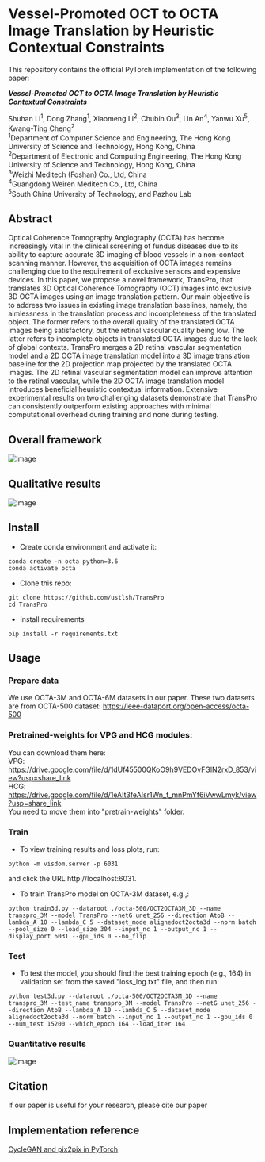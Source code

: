 # Vessel-Promoted OCT to OCTA Image Translation by Heuristic Contextual Constraints

This repository contains the official PyTorch implementation of the following paper:

***Vessel-Promoted OCT to OCTA Image Translation by Heuristic Contextual Constraints***

Shuhan Li<sup>1</sup>, Dong Zhang<sup>1</sup>, Xiaomeng Li<sup>2</sup>, Chubin Ou<sup>3</sup>, Lin An<sup>4</sup>, Yanwu Xu<sup>5</sup>, Kwang-Ting Cheng<sup>2</sup>  
<sup>1</sup>Department of Computer Science and Engineering, The Hong Kong University of Science and Technology, Hong Kong, China  
<sup>2</sup>Department of Electronic and Computing Engineering, The Hong Kong University of Science and Technology, Hong Kong, China  
<sup>3</sup>Weizhi Meditech (Foshan) Co., Ltd, China  
<sup>4</sup>Guangdong Weiren Meditech Co., Ltd, China  
<sup>5</sup>South China University of Technology, and Pazhou Lab  


## Abstract
Optical Coherence Tomography Angiography (OCTA) has become increasingly vital in the clinical screening of fundus diseases due to its ability to capture accurate 3D imaging of blood vessels in a non-contact scanning manner. However, the acquisition of OCTA images remains challenging due to the requirement of exclusive sensors and expensive devices. In this paper, we propose a novel framework, TransPro, that translates 3D Optical Coherence Tomography (OCT) images into exclusive 3D OCTA images using an image translation pattern. Our main objective is to address two issues in existing image translation baselines, namely, the aimlessness in the translation process and incompleteness of the translated object. The former refers to the overall quality of the translated OCTA images being satisfactory, but the retinal vascular quality being low. The latter refers to incomplete objects in translated OCTA images due to the lack of global contexts. TransPro merges a 2D retinal vascular segmentation model and a 2D OCTA image translation model into a 3D image translation baseline for the 2D projection map projected by the translated OCTA images. The 2D retinal vascular segmentation model can improve attention to the retinal vascular, while the 2D OCTA image translation model introduces beneficial heuristic contextual information. Extensive experimental results on two challenging datasets demonstrate that TransPro can consistently outperform existing approaches with minimal computational overhead during training and none during testing.

## Overall framework
![image](https://github.com/ustlsh/TransPro/blob/main/imgs/framework.png)
## Qualitative results
![image](https://github.com/ustlsh/TransPro/blob/main/imgs/figure3.png)

## Install

- Create conda environment and activate it:
```
conda create -n octa python=3.6
conda activate octa
```
- Clone this repo:
```
git clone https://github.com/ustlsh/TransPro
cd TransPro
```
- Install requirements
```
pip install -r requirements.txt
```

## Usage
### Prepare data
We use OCTA-3M and OCTA-6M datasets in our paper. These two datasets are from OCTA-500 dataset: https://ieee-dataport.org/open-access/octa-500

### Pretrained-weights for VPG and HCG modules:
You can download them here:  
VPG: https://drive.google.com/file/d/1dUf45500QKoO9h9VEDOvFGlN2rxD_853/view?usp=share_link  
HCG: https://drive.google.com/file/d/1eAIt3feAIsr1Wn_f_mnPmYf6iVwwLmyk/view?usp=share_link  
You need to move them into "pretrain-weights" folder.

### Train 
- To view training results and loss plots, run:
```
python -m visdom.server -p 6031
```
and click the URL http://localhost:6031.

- To train TransPro model on OCTA-3M dataset, e.g.,:
```
python train3d.py --dataroot ./octa-500/OCT2OCTA3M_3D --name transpro_3M --model TransPro --netG unet_256 --direction AtoB --lambda_A 10 --lambda_C 5 --dataset_mode alignedoct2octa3d --norm batch --pool_size 0 --load_size 304 --input_nc 1 --output_nc 1 --display_port 6031 --gpu_ids 0 --no_flip
```

### Test
- To test the model, you should find the best training epoch (e.g., 164) in validation set from the saved "loss_log.txt" file, and then run:
```
python test3d.py --dataroot ./octa-500/OCT2OCTA3M_3D --name transpro_3M --test_name transpro_3M --model TransPro --netG unet_256 --direction AtoB --lambda_A 10 --lambda_C 5 --dataset_mode alignedoct2octa3d --norm batch --input_nc 1 --output_nc 1 --gpu_ids 0 --num_test 15200 --which_epoch 164 --load_iter 164
```

### Quantitative results
![image](https://github.com/ustlsh/TransPro/blob/main/imgs/result.png)

## Citation
If our paper is useful for your research, please cite our paper
## Implementation reference
[CycleGAN and pix2pix in PyTorch](https://github.com/junyanz/pytorch-CycleGAN-and-pix2pix)
